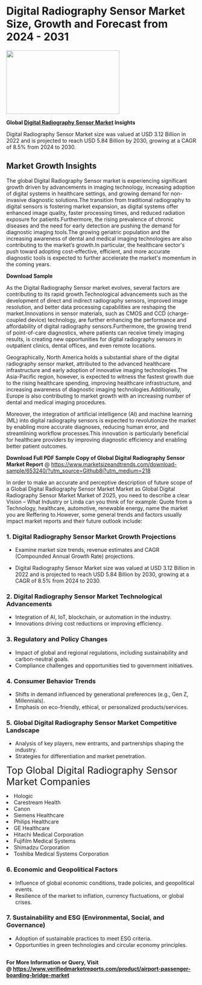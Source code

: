 <H1>Digital Radiography Sensor Market Size, Growth and Forecast from 2024 - 2031</H1><img class="aligncenter size-medium wp-image-584254" src="https://thirdeyenews.in/wp-content/uploads/2024/09/Global-Market-Research-300x168.jpeg" alt="" width="300" height="168" /><p><strong>Global&nbsp;<a href="https://www.marketsizeandtrends.com/download-sample/653240/?utm_source=Github8j?utm_medium=218">Digital Radiography Sensor Market</a> Insights</strong></p><p>Digital Radiography Sensor Market size was valued at USD 3.12 Billion in 2022 and is projected to reach USD 5.84 Billion by 2030, growing at a CAGR of 8.5% from 2024 to 2030.</p><p><h2>Market Growth Insights</h2> <p>The global Digital Radiography Sensor market is experiencing significant growth driven by advancements in imaging technology, increasing adoption of digital systems in healthcare settings, and growing demand for non-invasive diagnostic solutions.The transition from traditional radiography to digital sensors is fostering market expansion, as digital systems offer enhanced image quality, faster processing times, and reduced radiation exposure for patients.Furthermore, the rising prevalence of chronic diseases and the need for early detection are pushing the demand for diagnostic imaging tools.The growing geriatric population and the increasing awareness of dental and medical imaging technologies are also contributing to the market’s growth.In particular, the healthcare sector's push toward adopting cost-effective, efficient, and more accurate diagnostic tools is expected to further accelerate the market's momentum in the coming years.</p> <p><strong>Download Sample</strong></p> <p>As the Digital Radiography Sensor market evolves, several factors are contributing to its rapid growth.Technological advancements such as the development of direct and indirect radiography sensors, improved image resolution, and better data processing capabilities are reshaping the market.Innovations in sensor materials, such as CMOS and CCD (charge-coupled device) technology, are further enhancing the performance and affordability of digital radiography sensors.Furthermore, the growing trend of point-of-care diagnostics, where patients can receive timely imaging results, is creating new opportunities for digital radiography sensors in outpatient clinics, dental offices, and even remote locations.</p> <p>Geographically, North America holds a substantial share of the digital radiography sensor market, attributed to the advanced healthcare infrastructure and early adoption of innovative imaging technologies.The Asia-Pacific region, however, is expected to witness the fastest growth due to the rising healthcare spending, improving healthcare infrastructure, and increasing awareness of diagnostic imaging technologies.Additionally, Europe is also contributing to market growth with an increasing number of dental and medical imaging procedures.</p> <p>Moreover, the integration of artificial intelligence (AI) and machine learning (ML) into digital radiography sensors is expected to revolutionize the market by enabling more accurate diagnoses, reducing human error, and streamlining workflow processes.This innovation is particularly beneficial for healthcare providers by improving diagnostic efficiency and enabling better patient outcomes.</p> <p><span class=""><strong>Download Full PDF Sample Copy of Global Digital Radiography Sensor Market Report</strong> @ <a href="https://www.marketsizeandtrends.com/download-sample/653240/?utm_source=Github8j?utm_medium=218" target="_blank">https://www.marketsizeandtrends.com/download-sample/653240/?utm_source=Github8j?utm_medium=218</a></span></p><p>In order to make an accurate and perceptive description of future scope of a Global&nbsp;Digital Radiography Sensor Market Market as Global&nbsp;Digital Radiography Sensor Market Market of 2025, you need to describe a clear Vision &ndash; What Industry or Linda can you think of for example: Quote from a Technology, healthcare, automotive, renewable energy, name the market you are Reffering to.However, some general trends and factors usually impact market reports and their future outlook include:</p><h3>1.&nbsp;<strong>Digital Radiography Sensor Market Growth Projections</strong></h3><ul><li>Examine market size trends, revenue estimates and CAGR (Compounded Annual Growth Rate) projections.</li><li><p>Digital Radiography Sensor Market size was valued at USD 3.12 Billion in 2022 and is projected to reach USD 5.84 Billion by 2030, growing at a CAGR of 8.5% from 2024 to 2030.</p></li></ul><h3>2.&nbsp;<strong>Digital Radiography Sensor Market Technological Advancements</strong></h3><ul><li>Integration of AI, IoT, blockchain, or automation in the industry.</li><li>Innovations driving cost reductions or improving efficiency.</li></ul><h3>3.&nbsp;<strong>Regulatory and Policy Changes</strong></h3><ul><li>Impact of global and regional regulations, including sustainability and carbon-neutral goals.</li><li>Compliance challenges and opportunities tied to government initiatives.</li></ul><h3>4.&nbsp;<strong>Consumer Behavior Trends</strong></h3><ul><li>Shifts in demand influenced by generational preferences (e.g., Gen Z, Millennials).</li><li>Emphasis on eco-friendly, ethical, or personalized products/services.</li></ul><h3>5.&nbsp;<strong>Global Digital Radiography Sensor Market Competitive Landscape</strong></h3><ul><li>Analysis of key players, new entrants, and partnerships shaping the industry.</li><li>Strategies for differentiation and market penetration.</li></ul><p data-pm-slice="1 1 []"><span style="color: inherit; font-family: inherit; font-size: 25px;">Top Global Digital Radiography Sensor Market Companies</span></p><div class="" data-test-id=""><p><li>Hologic</li><li> Carestream Health</li><li> Canon</li><li> Siemens Healthcare</li><li> Philips Healthcare</li><li> GE Healthcare</li><li> Hitachi Medical Corporation</li><li> Fujifilm Medical Systems</li><li> Shimadzu Corporation</li><li> Toshiba Medical Systems Corporation</li></p></div><h3>6.&nbsp;<strong>Economic and Geopolitical Factors</strong></h3><ul><li>Influence of global economic conditions, trade policies, and geopolitical events.</li><li>Resilience of the market to inflation, currency fluctuations, or global crises.</li></ul><h3>7.&nbsp;<strong>Sustainability and ESG (Environmental, Social, and Governance)</strong></h3><ul><li>Adoption of sustainable practices to meet ESG criteria.</li><li>Opportunities in green technologies and circular economy principles.</li></ul><h2><strong style="font-size: 14px;">For More Information or Query, Visit @&nbsp;</strong><a style="background-color: #ffffff; font-size: 14px;" href="https://www.marketsizeandtrends.com/report/digital-radiography-sensor-market/" target="_blank">https://www.verifiedmarketreports.com/product/airport-passenger-boarding-bridge-market</a></h2>